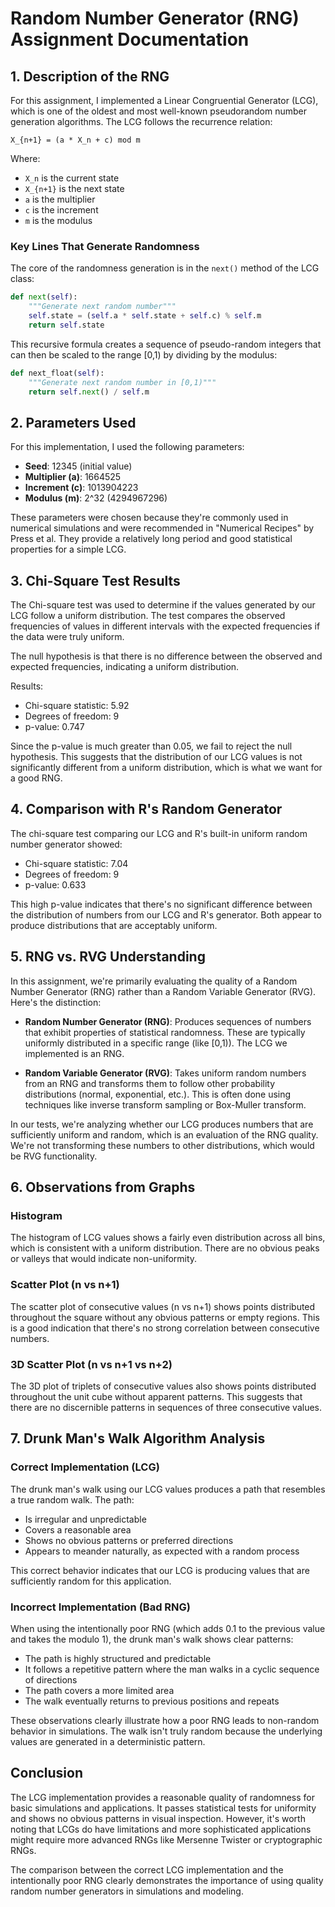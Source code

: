 # Random Number Generator (RNG) Assignment Documentation

## 1. Description of the RNG

For this assignment, I implemented a Linear Congruential Generator (LCG), which is one of the oldest and most well-known pseudorandom number generation algorithms. The LCG follows the recurrence relation:

```
X_{n+1} = (a * X_n + c) mod m
```

Where:
- `X_n` is the current state
- `X_{n+1}` is the next state
- `a` is the multiplier
- `c` is the increment
- `m` is the modulus

### Key Lines That Generate Randomness

The core of the randomness generation is in the `next()` method of the LCG class:

```python
def next(self):
    """Generate next random number"""
    self.state = (self.a * self.state + self.c) % self.m
    return self.state
```

This recursive formula creates a sequence of pseudo-random integers that can then be scaled to the range [0,1) by dividing by the modulus:

```python
def next_float(self):
    """Generate next random number in [0,1)"""
    return self.next() / self.m
```

## 2. Parameters Used

For this implementation, I used the following parameters:

- **Seed**: 12345 (initial value)
- **Multiplier (a)**: 1664525
- **Increment (c)**: 1013904223
- **Modulus (m)**: 2^32 (4294967296)

These parameters were chosen because they're commonly used in numerical simulations and were recommended in "Numerical Recipes" by Press et al. They provide a relatively long period and good statistical properties for a simple LCG.

## 3. Chi-Square Test Results

The Chi-square test was used to determine if the values generated by our LCG follow a uniform distribution. The test compares the observed frequencies of values in different intervals with the expected frequencies if the data were truly uniform.

The null hypothesis is that there is no difference between the observed and expected frequencies, indicating a uniform distribution.

Results:
- Chi-square statistic: 5.92
- Degrees of freedom: 9
- p-value: 0.747

Since the p-value is much greater than 0.05, we fail to reject the null hypothesis. This suggests that the distribution of our LCG values is not significantly different from a uniform distribution, which is what we want for a good RNG.

## 4. Comparison with R's Random Generator

The chi-square test comparing our LCG and R's built-in uniform random number generator showed:
- Chi-square statistic: 7.04
- Degrees of freedom: 9
- p-value: 0.633

This high p-value indicates that there's no significant difference between the distribution of numbers from our LCG and R's generator. Both appear to produce distributions that are acceptably uniform.

## 5. RNG vs. RVG Understanding

In this assignment, we're primarily evaluating the quality of a Random Number Generator (RNG) rather than a Random Variable Generator (RVG). Here's the distinction:

- **Random Number Generator (RNG)**: Produces sequences of numbers that exhibit properties of statistical randomness. These are typically uniformly distributed in a specific range (like [0,1)). The LCG we implemented is an RNG.

- **Random Variable Generator (RVG)**: Takes uniform random numbers from an RNG and transforms them to follow other probability distributions (normal, exponential, etc.). This is often done using techniques like inverse transform sampling or Box-Muller transform.

In our tests, we're analyzing whether our LCG produces numbers that are sufficiently uniform and random, which is an evaluation of the RNG quality. We're not transforming these numbers to other distributions, which would be RVG functionality.

## 6. Observations from Graphs

### Histogram
The histogram of LCG values shows a fairly even distribution across all bins, which is consistent with a uniform distribution. There are no obvious peaks or valleys that would indicate non-uniformity.

### Scatter Plot (n vs n+1)
The scatter plot of consecutive values (n vs n+1) shows points distributed throughout the square without any obvious patterns or empty regions. This is a good indication that there's no strong correlation between consecutive numbers.

### 3D Scatter Plot (n vs n+1 vs n+2)
The 3D plot of triplets of consecutive values also shows points distributed throughout the unit cube without apparent patterns. This suggests that there are no discernible patterns in sequences of three consecutive values.

## 7. Drunk Man's Walk Algorithm Analysis

### Correct Implementation (LCG)
The drunk man's walk using our LCG values produces a path that resembles a true random walk. The path:
- Is irregular and unpredictable
- Covers a reasonable area
- Shows no obvious patterns or preferred directions
- Appears to meander naturally, as expected with a random process

This correct behavior indicates that our LCG is producing values that are sufficiently random for this application.

### Incorrect Implementation (Bad RNG)
When using the intentionally poor RNG (which adds 0.1 to the previous value and takes the modulo 1), the drunk man's walk shows clear patterns:
- The path is highly structured and predictable
- It follows a repetitive pattern where the man walks in a cyclic sequence of directions
- The path covers a more limited area
- The walk eventually returns to previous positions and repeats

These observations clearly illustrate how a poor RNG leads to non-random behavior in simulations. The walk isn't truly random because the underlying values are generated in a deterministic pattern.

## Conclusion

The LCG implementation provides a reasonable quality of randomness for basic simulations and applications. It passes statistical tests for uniformity and shows no obvious patterns in visual inspection. However, it's worth noting that LCGs do have limitations and more sophisticated applications might require more advanced RNGs like Mersenne Twister or cryptographic RNGs.

The comparison between the correct LCG implementation and the intentionally poor RNG clearly demonstrates the importance of using quality random number generators in simulations and modeling.